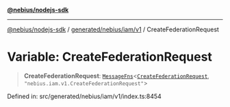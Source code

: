 [**@nebius/nodejs-sdk**](../../../../../README.md)

---

[@nebius/nodejs-sdk](../../../../../README.md) / [generated/nebius/iam/v1](../README.md) / CreateFederationRequest

# Variable: CreateFederationRequest

> **CreateFederationRequest**: [`MessageFns`](../../../../../runtime/protos/core/interfaces/MessageFns.md)\<[`CreateFederationRequest`](../interfaces/CreateFederationRequest.md), `"nebius.iam.v1.CreateFederationRequest"`\>

Defined in: src/generated/nebius/iam/v1/index.ts:8454
